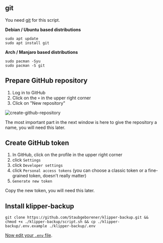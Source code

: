 ## git
You need [git](https://git-scm.com/download/linux) for this script.

**Debian / Ubuntu based distributions**
```shell
sudo apt update
sudo apt install git
```

**Arch / Manjaro based distributions**
```shell
sudo pacman -Syu
sudo pacman -S git
```

## Prepare GitHub repository
1. Log in to GitHub
2. Click on the `+` in the upper right corner
3. Click on "New repository"

![create-github-repository](https://i.imgur.com/pMKBQWt.png)

The most important part in the next window is here to give the repository a name, you will need this later.

## Create GitHub token
1. In GitHub, click on the profile in the upper right corner
2. click `Settings`
3. click `Developer settings`
4. click `Personal access tokens` (you can choose a classic token or a fine-grained token, doesn't really matter)
5. `Generate new token`

Copy the new token, you will need this later.

## Install klipper-backup
```shell
git clone https://github.com/Staubgeborener/klipper-backup.git && chmod +x ./klipper-backup/script.sh && cp ./klipper-backup/.env.example ./klipper-backup/.env
```

[Now edit your `.env` file](configuration.md).
